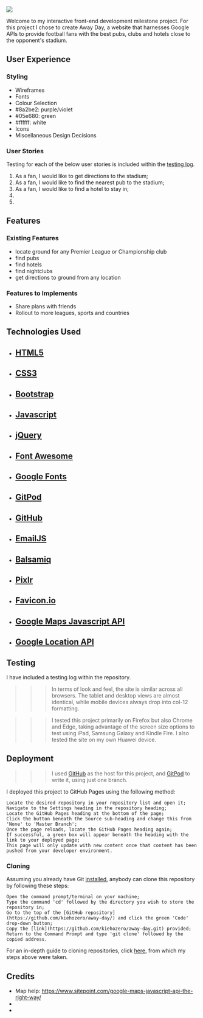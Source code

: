 <img src="#">

Welcome to my interactive front-end development milestone project. For this project I chose to create Away Day, a website that harnesses Google APIs to provide football fans with the best pubs, clubs and hotels close to the opponent's stadium.

## User Experience

### Styling

- Wireframes
- Fonts
- Colour Selection 
 - #8a2be2: purple/violet
 - #05e680: green
 - #ffffff: white
- Icons
- Miscellaneous Design Decisions

### User Stories

Testing for each of the below user stories is included within the [testing log](#).

1. As a fan, I would like to get directions to the stadium;
2. As a fan, I would like to find the nearest pub to the stadium;
3. As a fan, I would like to find a hotel to stay in;
4. 
5. 

## Features

### Existing Features
- locate ground for any Premier League or Championship club
- find pubs
- find hotels
- find nightclubs
- get directions to ground from any location

### Features to Implements

- Share plans with friends
- Rollout to more leagues, sports and countries

## Technologies Used
- [HTML5](https://en.wikipedia.org/wiki/HTML5)
    - 
- [CSS3](https://en.wikipedia.org/wiki/CSS3)
    - 
- [Bootstrap](https://getbootstrap.com/)
    - 
- [Javascript](https://www.javascript.com/)
    - 
- [jQuery](https://jquery.com/)
    - 
- [Font Awesome](https://fontawesome.com/)
    - 
- [Google Fonts](https://fonts.google.com/)
    - 
- [GitPod](https://www.gitpod.io/)
    - 
- [GitHub](https://www.github.com/)
    - 
- [EmailJS](https://www.emailjs.com/)
    - 
- [Balsamiq](https://www.balsamiq.com/)
    - 
- [Pixlr](https://www.pixlr.com/)
    - 
- [Favicon.io](https://favicon.io/)
    - 
- [Google Maps Javascript API]()
    - 
- [Google Location API]()
    - 

## Testing

I have included a testing log within the repository.

>>> In terms of look and feel, the site is similar across all browsers. The tablet and desktop views are almost identical, while mobile devices always drop into col-12 formatting.

>>> I tested this project primarily on Firefox but also Chrome and Edge, taking advantage of the screen size options to test using iPad, Samsung Galaxy and Kindle Fire. I also tested the site on my own Huawei device.

## Deployment

>>> I used [GitHub](https://www.github.com/) as the host for this project, and [GitPod](https://www.gitpod.io/) to write it, using just one branch.

I deployed this project to GitHub Pages using the following method:

    Locate the desired repository in your repository list and open it;
    Navigate to the Settings heading in the repository heading;
    Locate the GitHub Pages heading at the bottom of the page;
    Click the button beneath the Source sub-heading and change this from 'None' to 'Master Branch';
    Once the page reloads, locate the GitHub Pages heading again;
    If successful, a green box will appear beneath the heading with the link to your deployed page;
    This page will only update with new content once that content has been pushed from your developer environment.

### Cloning

Assuming you already have Git [installed](https://git-scm.com/download/), anybody can clone this repository by following these steps:

    Open the command prompt/terminal on your machine;
    Type the command 'cd' followed by the directory you wish to store the repository in;
    Go to the top of the [GitHub repository](https://github.com/kiehozero/away-day/) and click the green 'Code' drop-down button;
    Copy the [link](https://github.com/kiehozero/away-day.git) provided;
    Return to the Command Prompt and type 'git clone' followed by the copied address.

For an in-depth guide to cloning repositories, click [here](https://www.howtogeek.com/451360/how-to-clone-a-github-repository/), from which my steps above were taken.

## Credits
- Map help: https://www.sitepoint.com/google-maps-javascript-api-the-right-way/
- 
- 